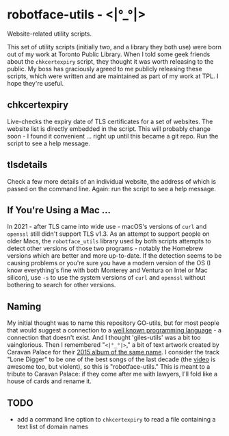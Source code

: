 # robotface-utils - <|°_°|>

Website-related utility scripts.

This set of utility scripts (initially two, and a library they both use)
were born out of my work at Toronto Public Library.  When I told some geek
friends about the `chkcertexpiry` script, they thought it was worth
releasing to the public.  My boss has graciously agreed to me publicly
releasing these scripts, which were written and are maintained as part of
my work at TPL.  I hope they're useful.

## chkcertexpiry

Live-checks the expiry date of TLS certificates for a set of websites.  The
website list is directly embedded in the script.  This will probably change
soon - I found it convenient ... right up until this became a git repo.
Run the script to see a help message.

## tlsdetails

Check a few more details of an individual website, the address of which is
passed on the command line.  Again: run the script to see a help message.

## If You're Using a Mac ...

In 2021 - after TLS came into wide use - macOS's versions of `curl` and
`openssl` still didn't support TLS v1.3.  As an attempt to support people
on older Macs, the `robotface_utils` library used by both scripts attempts
to detect other versions of those two programs - notably the Homebrew
versions which are better and more up-to-date.  If the detection seems to
be causing problems or you're sure you have a modern version of the OS (I
know everything's fine with both Monterey and Ventura on Intel or Mac
silicon), use `-s` to use the system versions of `curl` and `openssl`
without bothering to search for other versions.

## Naming

My initial thought was to name this repository GO-utils, but for most
people that would suggest a connection to a <a
href="https://en.wikipedia.org/wiki/Go_(programming_language)">well known
programming language</a> - a connection that doesn't exist.  And I thought
'giles-utils' was a bit too vainglorious.  Then I remembered "`<|°_°|>`,"
a bit of text artwork created by Caravan Palace for their <a
href="https://en.wikipedia.org/wiki/Robot_Face">2015 album of the same
name</a>.  I consider the track "Lone Digger" to be one of the best songs
of the last decade (the <a
href="https://www.youtube.com/watch?v=UbQgXeY_zi4">video</a> is awesome too,
but violent), so this is "robotface-utils."  This is meant to a tribute to
Caravan Palace: if they come after me with lawyers, I'll fold like a house
of cards and rename it.

## TODO

- add a command line option to `chkcertexpiry` to read a file containing a
  text list of domain names

